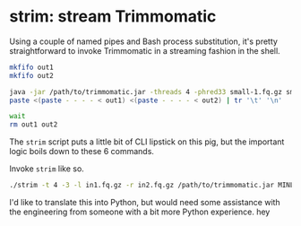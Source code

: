 # strim: stream Trimmomatic

Using a couple of named pipes and Bash process substitution, it's pretty straightforward to invoke Trimmomatic in a streaming fashion in the shell.

```bash
mkfifo out1
mkfifo out2

java -jar /path/to/trimmomatic.jar -threads 4 -phred33 small-1.fq.gz small-2.fq.gz out1 /dev/null out2 /dev/null MINLEN:40 &
paste <(paste - - - - < out1) <(paste - - - - < out2) | tr '\t' '\n'

wait
rm out1 out2
```

The `strim` script puts a little bit of CLI lipstick on this pig, but the important logic boils down to these 6 commands.

Invoke `strim` like so.

```bash
./strim -t 4 -3 -l in1.fq.gz -r in2.fq.gz /path/to/trimmomatic.jar MINLEN:40 | more | commands | here
```

I'd like to translate this into Python, but would need some assistance with the engineering from someone with a bit more Python experience.
hey
